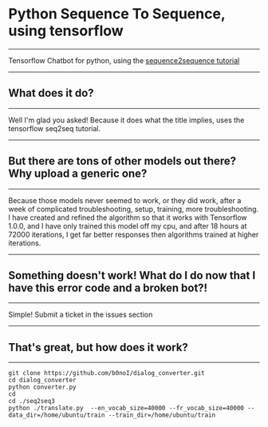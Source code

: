 # Python Sequence To Sequence, using tensorflow
---
Tensorflow Chatbot for python, using the [sequence2sequence tutorial](https://www.tensorflow.org/tutorials/seq2seq)

---
## What does it do?
---
Well I'm glad you asked! Because it does what the title implies, uses the tensorflow seq2seq tutorial. 

---
## But there are tons of other models out there? Why upload a generic one?
---
Because those models never seemed to work, or they did work, after a week of complicated troubleshooting, setup, training, more troubleshooting. I have created and refined the algorithm so that it works with Tensorflow 1.0.0, and I have only trained this model off my cpu, and after 18 hours at 72000 iterations, I get far better responses then algorithms trained at higher iterations. 

---
## Something doesn't work! What do I do now that I have this error code and a broken bot?!
---

Simple! Submit a ticket in the issues section

---
## That's great, but how does it work?
---

```
git clone https://github.com/b0noI/dialog_converter.git
cd dialog_converter
python converter.py
cd 
cd ./seq2seq3
python ./translate.py  --en_vocab_size=40000 --fr_vocab_size=40000 --data_dir=/home/ubuntu/train --train_dir=/home/ubuntu/train
``` 
